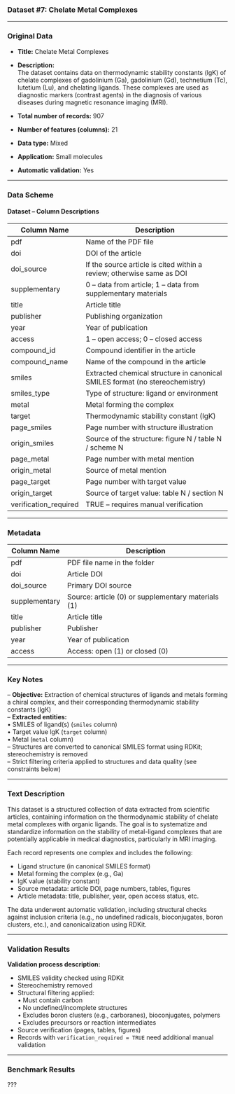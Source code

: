 

### Dataset #7: Chelate Metal Complexes

---

### Original Data

- **Title:** Chelate Metal Complexes  
- **Description:**  
  The dataset contains data on thermodynamic stability constants (lgK) of chelate complexes of gadolinium (Ga), gadolinium (Gd), technetium (Tc), lutetium (Lu), and chelating ligands. These complexes are used as diagnostic markers (contrast agents) in the diagnosis of various diseases during magnetic resonance imaging (MRI).  

- **Total number of records:** 907  
- **Number of features (columns):** 21  
- **Data type:** Mixed  
- **Application:** Small molecules  
- **Automatic validation:** Yes  

---

### Data Scheme

#### Dataset – Column Descriptions

| Column Name         | Description                                                                 |
|----------------------|-----------------------------------------------------------------------------|
| pdf                  | Name of the PDF file                                                        |
| doi                  | DOI of the article                                                          |
| doi_source           | If the source article is cited within a review; otherwise same as DOI       |
| supplementary        | 0 – data from article; 1 – data from supplementary materials                |
| title                | Article title                                                               |
| publisher            | Publishing organization                                                     |
| year                 | Year of publication                                                         |
| access               | 1 – open access; 0 – closed access                                          |
| compound_id          | Compound identifier in the article                                          |
| compound_name        | Name of the compound in the article                                         |
| smiles               | Extracted chemical structure in canonical SMILES format (no stereochemistry)|
| smiles_type          | Type of structure: ligand or environment                                    |
| metal                | Metal forming the complex                                                   |
| target               | Thermodynamic stability constant (lgK)                                      |
| page_smiles          | Page number with structure illustration                                     |
| origin_smiles        | Source of the structure: figure N / table N / scheme N                      |
| page_metal           | Page number with metal mention                                              |
| origin_metal         | Source of metal mention                                                     |
| page_target          | Page number with target value                                               |
| origin_target        | Source of target value: table N / section N                                 |
| verification_required| TRUE – requires manual verification                                         |

---

### Metadata

| Column Name     | Description                                         |
|------------------|-----------------------------------------------------|
| pdf              | PDF file name in the folder                        |
| doi              | Article DOI                                        |
| doi_source       | Primary DOI source                                 |
| supplementary    | Source: article (0) or supplementary materials (1) |
| title            | Article title                                      |
| publisher        | Publisher                                          |
| year             | Year of publication                                |
| access           | Access: open (1) or closed (0)                     |

---

### Key Notes

– **Objective:** Extraction of chemical structures of ligands and metals forming a chiral complex, and their corresponding thermodynamic stability constants (lgK)  
– **Extracted entities:**  
  • SMILES of ligand(s) (`smiles` column)  
  • Target value lgK (`target` column)  
  • Metal (`metal` column)  
– Structures are converted to canonical SMILES format using RDKit; stereochemistry is removed  
– Strict filtering criteria applied to structures and data quality (see constraints below)

---

### Text Description

This dataset is a structured collection of data extracted from scientific articles, containing information on the thermodynamic stability of chelate metal complexes with organic ligands. The goal is to systematize and standardize information on the stability of metal-ligand complexes that are potentially applicable in medical diagnostics, particularly in MRI imaging.  

Each record represents one complex and includes the following:  
- Ligand structure (in canonical SMILES format)  
- Metal forming the complex (e.g., Ga)  
- lgK value (stability constant)  
- Source metadata: article DOI, page numbers, tables, figures  
- Article metadata: title, publisher, year, open access status, etc.  

The data underwent automatic validation, including structural checks against inclusion criteria (e.g., no undefined radicals, bioconjugates, boron clusters, etc.), and canonicalization using RDKit.

---

### Validation Results

**Validation process description:**  
- SMILES validity checked using RDKit  
- Stereochemistry removed  
- Structural filtering applied:  
  • Must contain carbon  
  • No undefined/incomplete structures  
  • Excludes boron clusters (e.g., carboranes), bioconjugates, polymers  
  • Excludes precursors or reaction intermediates  
- Source verification (pages, tables, figures)  
- Records with `verification_required = TRUE` need additional manual validation  


---

### Benchmark Results

???
